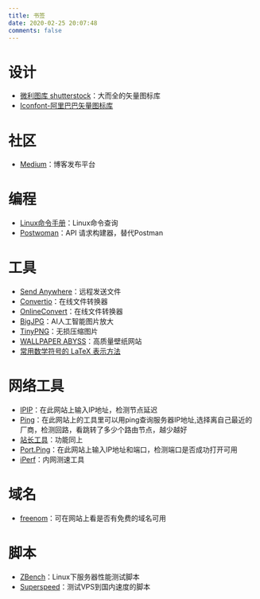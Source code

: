 ```yaml
---
title: 书签
date: 2020-02-25 20:07:48
comments: false
---
```


# 设计
- [微利图库 shutterstock](https://www.shutterstock.com/)：大而全的矢量图标库
- [Iconfont-阿里巴巴矢量图标库](https://www.iconfont.cn/)

# 社区
- [Medium](https://medium.com/)：博客发布平台

# 编程
- [Linux命令手册](https://man.linuxde.net/)：Linux命令查询
- [Postwoman](https://postwoman.io/)：API 请求构建器，替代Postman

# 工具

- [Send Anywhere](https://send-anywhere.com/)：远程发送文件
- [Convertio](https://convertio.co/zh/)：在线文件转换器
- [OnlineConvert](https://cn.onlineconvert.com/)：在线文件转换器
- [BigJPG](https://bigjpg.com/zh)：AI人工智能图片放大
- [TinyPNG](https://tinypng.com/)：无损压缩图片
- [WALLPAPER ABYSS](https://wall.alphacoders.com/)：高质量壁纸网站
- [常用数学符号的 LaTeX 表示方法](http://mohu.org/info/symbols/symbols.htm)

# 网络工具

- [IPIP](https://www.ipip.net/)：在此网站上输入IP地址，检测节点延迟
- [Ping](https://www.ping.pe/)：在此网站上的工具里可以用ping查询服务器IP地址,选择离自己最近的厂商，检测回路，看跳转了多少个路由节点，越少越好
- [站长工具](http://ping.chinaz.com/)：功能同上
- [Port.Ping](https://port.ping.pe/)：在此网站上输入IP地址和端口，检测端口是否成功打开可用
- [iPerf](https://iperf.fr/)：内网测速工具

# 域名
- [freenom](https://www.freenom.com/)：可在网站上看是否有免费的域名可用

# 脚本

- [ZBench](https://www.bwgblog.net/zbench.html)：Linux下服务器性能测试脚本
- [Superspeed](https://www.bwgblog.net/superspeed-sh.html)：测试VPS到国内速度的脚本
